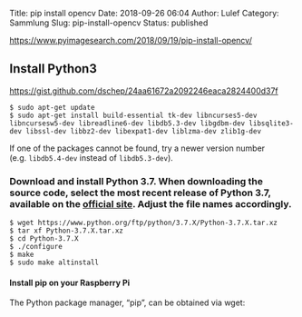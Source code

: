 Title: pip install opencv
Date: 2018-09-26 06:04
Author: Lulef
Category: Sammlung
Slug: pip-install-opencv
Status: published

<https://www.pyimagesearch.com/2018/09/19/pip-install-opencv/>

## Install Python3

<https://gist.github.com/dschep/24aa61672a2092246eaca2824400d37f>

```
$ sudo apt-get update
$ sudo apt-get install build-essential tk-dev libncurses5-dev libncursesw5-dev libreadline6-dev libdb5.3-dev libgdbm-dev libsqlite3-dev libssl-dev libbz2-dev libexpat1-dev liblzma-dev zlib1g-dev
```
If one of the packages cannot be found, try a newer version number (e.g. `libdb5.4-dev` instead of `libdb5.3-dev`).

### Download and install Python 3.7. When downloading the source code, select the most recent release of Python 3.7, available on the [official site](https://www.python.org/downloads/source/). Adjust the file names accordingly.
```
$ wget https://www.python.org/ftp/python/3.7.X/Python-3.7.X.tar.xz
$ tar xf Python-3.7.X.tar.xz
$ cd Python-3.7.X
$ ./configure
$ make
$ sudo make altinstall
```

#### Install pip on your Raspberry Pi

The Python package manager, “pip”, can be obtained via wget:

